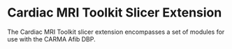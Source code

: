 Cardiac MRI Toolkit Slicer Extension
======================

The Cardiac MRI Toolkit slicer extension encompasses a set of modules for use with the CARMA Afib DBP.
